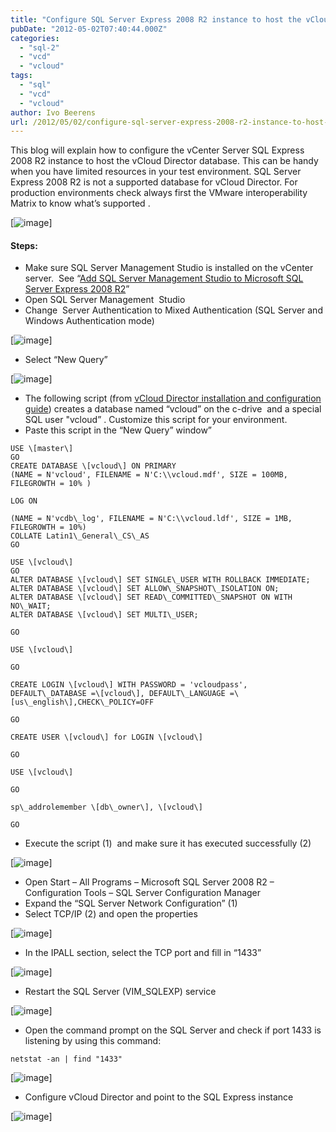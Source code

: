 ```yaml
---
title: "Configure SQL Server Express 2008 R2 instance to host the vCloud Director database"
pubDate: "2012-05-02T07:40:44.000Z"
categories: 
  - "sql-2"
  - "vcd"
  - "vcloud"
tags: 
  - "sql"
  - "vcd"
  - "vcloud"
author: Ivo Beerens
url: /2012/05/02/configure-sql-server-express-2008-r2-instance-to-host-the-vcloud-director-database/
---
```


This blog will explain how to configure the vCenter Server SQL Express 2008 R2 instance to host the vCloud Director database. This can be handy when you have limited resources in your test environment. SQL Server Express 2008 R2 is not a supported database for vCloud Director. For production environments check always first the VMware interoperability Matrix to know what’s supported .

[![image](images/image_thumb.png)]

#### Steps:

- Make sure SQL Server Management Studio is installed on the vCenter server.  See “[Add SQL Server Management Studio to Microsoft SQL Server Express 2008 R2](https://www.ivobeerens.nl/2011/12/08/add-sql-server-management-studio-to-microsoft-sql-server-express-2008-r2/)”
- Open SQL Server Management  Studio
- Change  Server Authentication to Mixed Authentication (SQL Server and Windows Authentication mode)

[![image](images/image_thumb1.png)]

- Select “New Query”

[![image](images/image_thumb2.png)]

- The following script (from [vCloud Director installation and configuration guide](http://www.VMware.com/pdf/vcd_15_install.pdf)) creates a database named “vcloud” on the c-drive  and a special SQL user "vcloud” . Customize this script for your environment.
- Paste this script in the “New Query” window”

```
USE \[master\]
GO
CREATE DATABASE \[vcloud\] ON PRIMARY
(NAME = N'vcloud', FILENAME = N'C:\\vcloud.mdf', SIZE = 100MB, FILEGROWTH = 10% )
    
LOG ON
    
(NAME = N'vcdb\_log', FILENAME = N'C:\\vcloud.ldf', SIZE = 1MB, FILEGROWTH = 10%)
COLLATE Latin1\_General\_CS\_AS
GO
    
USE \[vcloud\]
GO
ALTER DATABASE \[vcloud\] SET SINGLE\_USER WITH ROLLBACK IMMEDIATE;
ALTER DATABASE \[vcloud\] SET ALLOW\_SNAPSHOT\_ISOLATION ON;
ALTER DATABASE \[vcloud\] SET READ\_COMMITTED\_SNAPSHOT ON WITH NO\_WAIT;
ALTER DATABASE \[vcloud\] SET MULTI\_USER;
    
GO
    
USE \[vcloud\]
    
GO
    
CREATE LOGIN \[vcloud\] WITH PASSWORD = 'vcloudpass', DEFAULT\_DATABASE =\[vcloud\], DEFAULT\_LANGUAGE =\[us\_english\],CHECK\_POLICY=OFF
    
GO
    
CREATE USER \[vcloud\] for LOGIN \[vcloud\]
    
GO
    
USE \[vcloud\]
    
GO
    
sp\_addrolemember \[db\_owner\], \[vcloud\]
    
GO
```

- Execute the script (1)  and make sure it has executed successfully (2)
    
[![image](images/image_thumb3.png)]

- Open Start – All Programs – Microsoft SQL Server 2008 R2 – Configuration Tools – SQL Server Configuration Manager
- Expand the “SQL Server Network Configuration” (1)
- Select TCP/IP (2) and open the properties
    
[![image](images/image_thumb4.png)]

- In the IPALL section, select the TCP port and fill in “1433”
    
[![image](images/image_thumb5.png)]
    
- Restart the SQL Server (VIM\_SQLEXP) service
    
[![image](images/image_thumb6.png)]
    
- Open the command prompt on the SQL Server and check if port 1433 is listening by using this command:
```    
netstat -an | find "1433"
```    

[![image](images/image_thumb7.png)]
    
- Configure vCloud Director and point to the SQL Express instance

[![image](images/image_thumb8.png)]